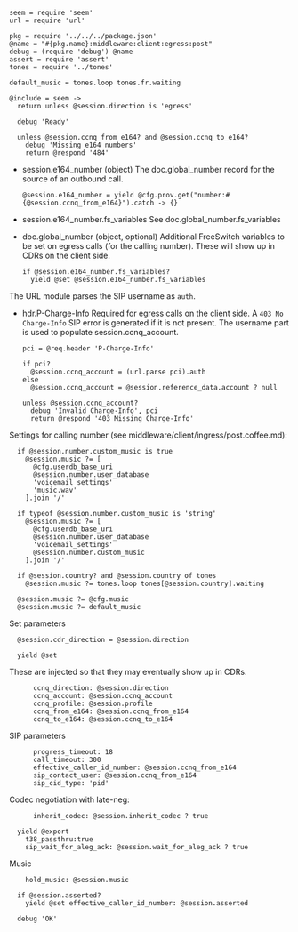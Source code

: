     seem = require 'seem'
    url = require 'url'

    pkg = require '../../../package.json'
    @name = "#{pkg.name}:middleware:client:egress:post"
    debug = (require 'debug') @name
    assert = require 'assert'
    tones = require '../tones'

    default_music = tones.loop tones.fr.waiting

    @include = seem ->
      return unless @session.direction is 'egress'

      debug 'Ready'

      unless @session.ccnq_from_e164? and @session.ccnq_to_e164?
        debug 'Missing e164 numbers'
        return @respond '484'

* session.e164_number (object) The doc.global_number record for the source of an outbound call.

      @session.e164_number = yield @cfg.prov.get("number:#{@session.ccnq_from_e164}").catch -> {}

* session.e164_number.fs_variables See doc.global_number.fs_variables
* doc.global_number (object, optional) Additional FreeSwitch variables to be set on egress calls (for the calling number). These will show up in CDRs on the client side.

      if @session.e164_number.fs_variables?
        yield @set @session.e164_number.fs_variables

The URL module parses the SIP username as `auth`.

* hdr.P-Charge-Info Required for egress calls on the client side. A `403 No Charge-Info` SIP error is generated if it is not present. The username part is used to populate session.ccnq_account.

      pci = @req.header 'P-Charge-Info'

      if pci?
        @session.ccnq_account = (url.parse pci).auth
      else
        @session.ccnq_account = @session.reference_data.account ? null

      unless @session.ccnq_account?
        debug 'Invalid Charge-Info', pci
        return @respond '403 Missing Charge-Info'

Settings for calling number (see middleware/client/ingress/post.coffee.md):

      if @session.number.custom_music is true
        @session.music ?= [
          @cfg.userdb_base_uri
          @session.number.user_database
          'voicemail_settings'
          'music.wav'
        ].join '/'

      if typeof @session.number.custom_music is 'string'
        @session.music ?= [
          @cfg.userdb_base_uri
          @session.number.user_database
          'voicemail_settings'
          @session.number.custom_music
        ].join '/'

      if @session.country? and @session.country of tones
        @session.music ?= tones.loop tones[@session.country].waiting

      @session.music ?= @cfg.music
      @session.music ?= default_music

Set parameters

      @session.cdr_direction = @session.direction

      yield @set

These are injected so that they may eventually show up in CDRs.

          ccnq_direction: @session.direction
          ccnq_account: @session.ccnq_account
          ccnq_profile: @session.profile
          ccnq_from_e164: @session.ccnq_from_e164
          ccnq_to_e164: @session.ccnq_to_e164

SIP parameters

          progress_timeout: 18
          call_timeout: 300
          effective_caller_id_number: @session.ccnq_from_e164
          sip_contact_user: @session.ccnq_from_e164
          sip_cid_type: 'pid'

Codec negotiation with late-neg:

          inherit_codec: @session.inherit_codec ? true

      yield @export
        t38_passthru:true
        sip_wait_for_aleg_ack: @session.wait_for_aleg_ack ? true

Music

        hold_music: @session.music

      if @session.asserted?
        yield @set effective_caller_id_number: @session.asserted

      debug 'OK'
